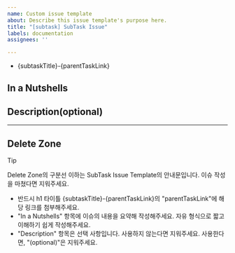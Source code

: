 ```yaml
---
name: Custom issue template
about: Describe this issue template's purpose here.
title: "[subtask] SubTask Issue"
labels: documentation
assignees: ''

---
```


- {subtaskTitle}-{parentTaskLink}

## In a Nutshells

## Description(optional)

---
## Delete Zone
> [!TIP]
> Delete Zone의 구분선 이하는 SubTask Issue Template의 안내문입니다. 이슈 작성을 마쳤다면 지워주세요.

- 반드시 h1 타이틀 {subtaskTitle}-{parentTaskLink}의 "parentTaskLink"에 해당 링크를 첨부해주세요.
- "In a Nutshells" 항목에 이슈의 내용을 요약해 작성해주세요. 자유 형식으로 짧고 이해하기 쉽게 작성해주세요.
- "Description" 항목은 선택 사항입니다. 사용하지 않는다면 지워주세요. 사용한다면, "(optional)"은 지워주세요.
